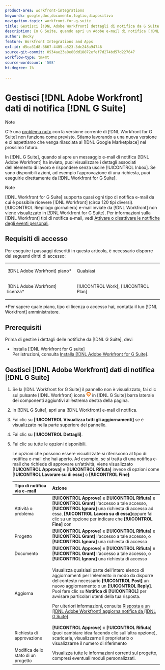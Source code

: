 ```yaml
---
product-area: workfront-integrations
keywords: google,doc,documento,foglio,diapositiva
navigation-topic: workfront-for-g-suite
title: Gestisci [!DNL Adobe Workfront] dettagli di notifica da G Suite
description: In G Suite, quando apri un Adobe e-mail di notifica [!DNL Workfront] ha inviato, puoi visualizzare i dettagli dell'elemento di lavoro associato e rispondere senza uscire dalla Posta in arrivo. Se sono disponibili azioni, ad esempio l’approvazione di una richiesta, puoi eseguirle direttamente da Workfront per G Suite.
author: Becky
feature: Workfront Integrations and Apps
exl-id: d5ca31d8-3667-4405-a523-3dc248a94746
source-git-commit: 0934ae23a8e80dd18872efef7d274bd57d227647
workflow-type: tm+mt
source-wordcount: '508'
ht-degree: 1%

---
```


# Gestisci [!DNL Adobe Workfront] dati di notifica [!DNL G Suite]

>[!NOTE]
>
>C&#39;è una [problema noto](https://experienceleague.adobe.com/docs/workfront-known-issues/issues/new-workfront-experience/wf-current/wf-integrations-error-when-opening-wf-for-gsuite.html?lang=en) con la versione corrente di [!DNL Workfront for G Suite] non funziona come previsto. Stiamo lavorando a una nuova versione e ci aspettiamo che venga rilasciata al [!DNL Google Marketplace] nel prossimo futuro.

In [!DNL G Suite], quando si apre un messaggio e-mail di notifica [!DNL Adobe Workfront] ha inviato, puoi visualizzare i dettagli associati dell&#39;elemento di lavoro e rispondere senza uscire [!UICONTROL Inbox]. Se sono disponibili azioni, ad esempio l’approvazione di una richiesta, puoi eseguirle direttamente da [!DNL Workfront for G Suite].

>[!NOTE]
>
> [!DNL Workfront for G Suite] supporta quasi ogni tipo di notifica e-mail da cui è possibile ricevere [!DNL Workfront] (circa 120 tipi diversi). [!UICONTROL Riepilogo giornaliero] e-mail inviate da [!DNL Workfront] non viene visualizzato in [!DNL Workfront for G Suite]. Per informazioni sulla [!DNL Workfront] tipi di notifica e-mail, vedi [Attivare o disattivare le notifiche degli eventi personali](../../workfront-basics/using-notifications/activate-or-deactivate-your-own-event-notifications.md).

## Requisiti di accesso

Per eseguire i passaggi descritti in questo articolo, è necessario disporre dei seguenti diritti di accesso:

<table style="table-layout:auto"> 
 <col> 
 <col> 
 <tbody> 
  <tr> 
   <td role="rowheader">[!DNL Adobe Workfront] piano*</td> 
   <td> <p>Qualsiasi</p> </td> 
  </tr> 
  <tr> 
   <td role="rowheader">[!DNL Adobe Workfront] licenza*</td> 
   <td> <p>[!UICONTROL Work], [!UICONTROL Plan]</p> </td> 
  </tr> 
  </tbody> 
</table>

&#42;Per sapere quale piano, tipo di licenza o accesso hai, contatta il tuo [!DNL Workfront] amministratore.

## Prerequisiti

Prima di gestire i dettagli delle notifiche da [!DNL G Suite], devi

* Installa [!DNL Workfront for G suite]\
   Per istruzioni, consulta [Installa [!DNL Adobe Workfront for G Suite]](../../workfront-integrations-and-apps/workfront-for-g-suite/install-workfront-for-gsuite.md).

## Gestisci [!DNL Adobe Workfront] dati di notifica [!DNL G Suite]

1. Se la [!DNL Workfront for G Suite] il pannello non è visualizzato, fai clic sul pulsante [!DNL Workfront] icona ![](assets/wf-lion-icon.png) in [!DNL G Suite] barra laterale dei componenti aggiuntivi all’estrema destra della pagina.
1. In [!DNL G Suite], apri una [!DNL Workfront] e-mail di notifica.
1. Fai clic su **[!UICONTROL Visualizza tutti gli aggiornamenti]** se è visualizzato nella parte superiore del pannello.
1. Fai clic su **[!UICONTROL Dettagli]**.
1. Fai clic su tutte le opzioni disponibili.

   Le opzioni che possono essere visualizzate si riferiscono al tipo di notifica e-mail che hai aperto. Ad esempio, se si tratta di una notifica e-mail che richiede di approvare un’attività, viene visualizzato **[!UICONTROL Approva]** e **[!UICONTROL Rifiuta]** invece di opzioni come **[!UICONTROL Lavorare su di esso]** o **[!UICONTROL Fine]**:

   <table style="table-layout:auto"> 
    <col> 
    <col> 
    <thead> 
     <tr> 
      <th>Tipo di notifica via e-mail</th> 
      <th>Azione</th> 
     </tr> 
    </thead> 
    <tbody> 
     <tr> 
      <td>Attività o problema</td> 
      <td><strong>[!UICONTROL Approve]</strong> e <strong>[!UICONTROL Rifiuta]</strong> e <strong>[!UICONTROL Grant]</strong> l'accesso a tale accesso, <strong>[!UICONTROL Ignora]</strong> una richiesta di accesso ad essa, <strong>[!UICONTROL Lavora su di essa]</strong>oppure fai clic su un'opzione per indicare che <strong>[!UICONTROL Fine]</strong> con</td> 
     </tr> 
     <tr> 
      <td>Progetto</td> 
      <td><strong>[!UICONTROL Approve]</strong> e <strong>[!UICONTROL Rifiuta]</strong> e <strong>[!UICONTROL Grant]</strong> l'accesso a tale accesso, o <strong>[!UICONTROL Ignora]</strong> una richiesta di accesso</td> 
     </tr> 
     <tr> 
      <td>Documento</td> 
      <td><strong>[!UICONTROL Approve]</strong> e <strong>[!UICONTROL Rifiuta]</strong> e <strong>[!UICONTROL Grant]</strong> l'accesso a tale accesso, o <strong>[!UICONTROL Ignora]</strong> una richiesta di accesso</td> 
     </tr> 
     <tr> 
      <td>Aggiorna </td> 
      <td> <p>Visualizza qualsiasi parte dell'intero elenco di aggiornamenti per l'elemento in modo da disporre del contesto necessario <strong>[!UICONTROL Post]</strong> un nuovo aggiornamento o un <strong>[!UICONTROL Reply]</strong>. Puoi fare clic su <strong>Notifica di [!UICONTROL]</strong> per avvisare particolari utenti della tua risposta. </p> <p>Per ulteriori informazioni, consulta <a href="../../workfront-integrations-and-apps/workfront-for-g-suite/reply-to-wf-update-notification-from-gsuite.md" class="MCXref xref">Risposta a un [!DNL Adobe Workfront] aggiorna notifica da [!DNL G Suite]</a>.</p> </td> 
     </tr> 
     <tr> 
      <td>Richiesta di approvazione</td> 
      <td><strong>[!UICONTROL Approve]</strong> o <strong>[!UICONTROL Rifiuta]</strong> (puoi cambiare idea facendo clic sull'altra opzione), scaricarla, visualizzarne il proprietario o visualizzarne il numero di riferimento</td> 
     </tr> 
     <tr> 
      <td>Modifica dello stato di un progetto</td> 
      <td> Visualizza tutte le informazioni correnti sul progetto, compresi eventuali moduli personalizzati. </td> 
     </tr> 
    </tbody> 
   </table>

